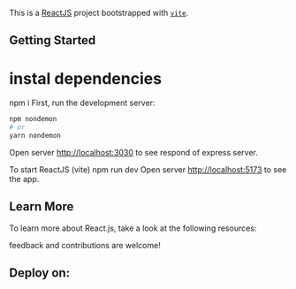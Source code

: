 This is a [ReactJS](https://react.dev/) project bootstrapped with [`vite`](https://github.com/dimobs/project-nov-23-v2).

## Getting Started

# instal dependencies
npm i 
First, run the development server:
```bash
npm nondemon
# or
yarn nondemon
```

Open server [http://localhost:3030](http://localhost:3030//) to see respond of express server.

To start ReactJS (vite) 
npm run dev
Open server [http://localhost:5173](http://localhost:5173//) to see the app.



## Learn More

To learn more about React.js, take a look at the following resources:

feedback and contributions are welcome!

## Deploy on:
